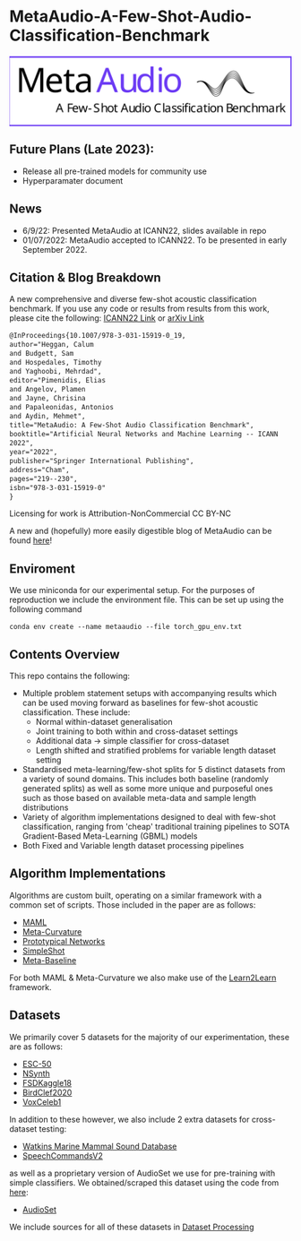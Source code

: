 # MetaAudio-A-Few-Shot-Audio-Classification-Benchmark

<span class="img_container center" style="display: block;">
    <img alt="test" src="/images/MetaAudio Logo_squared.svg" style="display:block; margin-left: auto; margin-right: auto;" title="caption" />
    <span class="img_caption" style="display: block; text-align: center;"></span>
</span>

## Future Plans (Late 2023):
 - Release all pre-trained models for community use
 - Hyperparamater document

## News
 - 6/9/22: Presented MetaAudio at ICANN22, slides available in repo
 - 01/07/2022: MetaAudio accepted to ICANN22. To be presented in early September 2022. 

## Citation & Blog Breakdown
A new comprehensive and diverse few-shot acoustic classification benchmark. If you use any code or results from results from this work, please cite the following: 
[ICANN22 Link](https://link.springer.com/chapter/10.1007/978-3-031-15919-0_19#Ack1) or [arXiv Link](https://arxiv.org/pdf/2204.02121v2.pdf)
```
@InProceedings{10.1007/978-3-031-15919-0_19,
author="Heggan, Calum
and Budgett, Sam
and Hospedales, Timothy
and Yaghoobi, Mehrdad",
editor="Pimenidis, Elias
and Angelov, Plamen
and Jayne, Chrisina
and Papaleonidas, Antonios
and Aydin, Mehmet",
title="MetaAudio: A Few-Shot Audio Classification Benchmark",
booktitle="Artificial Neural Networks and Machine Learning -- ICANN 2022",
year="2022",
publisher="Springer International Publishing",
address="Cham",
pages="219--230",
isbn="978-3-031-15919-0"
}

```
Licensing for work is Attribution-NonCommercial CC BY-NC

A new and (hopefully) more easily digestible blog of MetaAudio can be found [here](https://cheggan.github.io/posts/2022/04/MetaAudio_blog/)!

## Enviroment
We use miniconda for our experimental setup. For the purposes of reproduction we include the environment file. This can be set up using the following command
```
conda env create --name metaaudio --file torch_gpu_env.txt
```

## Contents Overview
This repo contains the following:
 - Multiple problem statement setups with accompanying results which can be used moving forward as baselines for few-shot acoustic classification. These include:
   - Normal within-dataset generalisation 
   - Joint training to both within and cross-dataset settings
   - Additional data -> simple classifier for cross-dataset
   - Length shifted and stratified problems for variable length dataset setting
 - Standardised meta-learning/few-shot splits for 5 distinct datasets from a variety of sound domains. This includes both baseline (randomly generated splits) as well as some more unique and purposeful ones such as those based on available meta-data and sample length distributions
 - Variety of algorithm implementations designed to deal with few-shot classification, ranging from 'cheap' traditional training pipelines to SOTA Gradient-Based Meta-Learning (GBML) models
 - Both Fixed and Variable length dataset processing pipelines

## Algorithm Implementations
Algorithms are custom built, operating on a similar framework with a common set of scripts. Those included in the paper are as follows:
  -  [MAML](https://arxiv.org/abs/1703.03400)
  -  [Meta-Curvature](https://arxiv.org/abs/1902.03356)
  -  [Prototypical Networks](https://arxiv.org/abs/1703.05175)
  -  [SimpleShot](https://arxiv.org/abs/1911.04623)
  -  [Meta-Baseline](https://arxiv.org/abs/2003.04390)

For both MAML & Meta-Curvature we also make use of the [Learn2Learn](https://arxiv.org/abs/2008.12284) framework.

## Datasets
We primarily cover 5 datasets for the majority of our experimentation, these are as follows:
  - [ESC-50](https://www.karolpiczak.com/papers/Piczak2015-ESC-Dataset.pdf)
  - [NSynth](https://arxiv.org/abs/1704.01279)
  - [FSDKaggle18](https://arxiv.org/abs/1807.09902)
  - [BirdClef2020](https://www.imageclef.org/BirdCLEF2020)
  - [VoxCeleb1](https://www.robots.ox.ac.uk/~vgg/data/voxceleb/vox1.html)

In addition to these however, we also include 2 extra datasets for cross-dataset testing:
  - [Watkins Marine Mammal Sound Database](https://cis.whoi.edu/science/B/whalesounds/index.cfm)
  - [SpeechCommandsV2](https://arxiv.org/abs/1804.03209)

as well as a proprietary version of AudioSet we use for pre-training with simple classifiers. We obtained/scraped this dataset using the code from [here](https://github.com/CHeggan/AudioSet-For-Meta-Learning):
  - [AudioSet](https://ieeexplore.ieee.org/abstract/document/7952261)

We include sources for all of these datasets in [Dataset Processing](https://github.com/CHeggan/MetaAudio-A-Few-Shot-Audio-Classification-Benchmark/tree/main/Dataset%20Processing)





